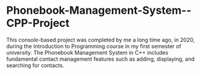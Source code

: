 # Phonebook-Management-System--CPP-Project
This console-based project was completed by me a long time ago, in 2020, during the Introduction to Programming course in my first semester of university. The Phonebook Management System in C++ includes fundamental contact management features such as adding, displaying, and searching for contacts.
